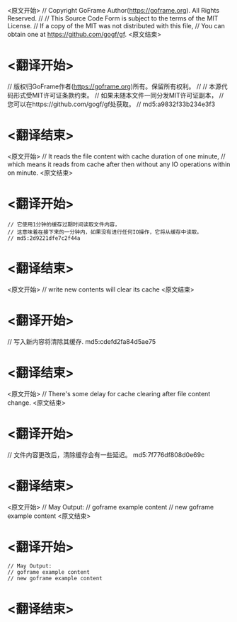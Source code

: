 
<原文开始>
// Copyright GoFrame Author(https://goframe.org). All Rights Reserved.
//
// This Source Code Form is subject to the terms of the MIT License.
// If a copy of the MIT was not distributed with this file,
// You can obtain one at https://github.com/gogf/gf.
<原文结束>

# <翻译开始>
// 版权归GoFrame作者(https://goframe.org)所有。保留所有权利。
//
// 本源代码形式受MIT许可证条款约束。
// 如果未随本文件一同分发MIT许可证副本，
// 您可以在https://github.com/gogf/gf处获取。
// md5:a9832f33b234e3f3
# <翻译结束>


<原文开始>
	// It reads the file content with cache duration of one minute,
	// which means it reads from cache after then without any IO operations within on minute.
<原文结束>

# <翻译开始>
	// 它使用1分钟的缓存过期时间读取文件内容，
	// 这意味着在接下来的一分钟内，如果没有进行任何IO操作，它将从缓存中读取。
	// md5:2d9221dfe7c2f44a
# <翻译结束>


<原文开始>
// write new contents will clear its cache
<原文结束>

# <翻译开始>
// 写入新内容将清除其缓存. md5:cdefd2fa84d5ae75
# <翻译结束>


<原文开始>
// There's some delay for cache clearing after file content change.
<原文结束>

# <翻译开始>
// 文件内容更改后，清除缓存会有一些延迟。 md5:7f776df808d0e69c
# <翻译结束>


<原文开始>
	// May Output:
	// goframe example content
	// new goframe example content
<原文结束>

# <翻译开始>
	// May Output:
	// goframe example content
	// new goframe example content
# <翻译结束>

